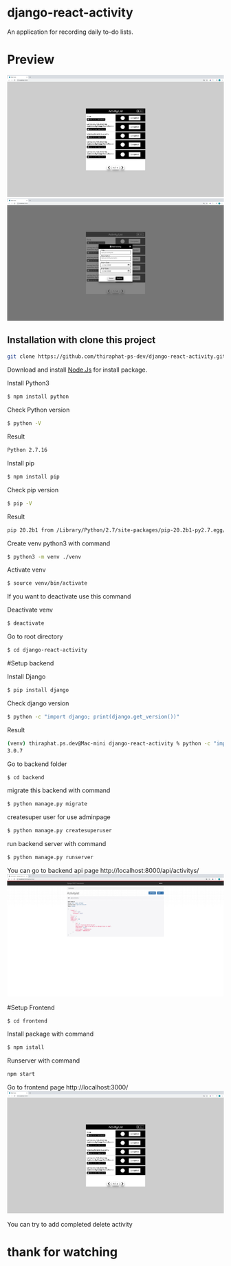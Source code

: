 # django-react-activity

An application for recording daily to-do lists.

# Preview

<img src='./img/frontend.png'></img>
<img src='./img/frontend_add.png'></img>


## Installation with clone this project

```bash
git clone https://github.com/thiraphat-ps-dev/django-react-activity.git
```

Download and install [Node.Js](https://nodejs.org/en/download/) for install package.
<br/>

Install Python3

```bash
$ npm install python
```

Check Python version

```bash
$ python -V
```

Result

```bash
Python 2.7.16
```

Install pip

```bash
$ npm install pip
```

Check pip version

```bash
$ pip -V
```

Result

```bash
pip 20.2b1 from /Library/Python/2.7/site-packages/pip-20.2b1-py2.7.egg/pip (python 2.7)
```

Create venv python3 with command

```bash
$ python3 -m venv ./venv
```

Activate venv

```bash
$ source venv/bin/activate
```

If you want to deactivate use this command

Deactivate venv

```bash
$ deactivate
```

Go to root directory

```bash
$ cd django-react-activity
```

#Setup backend

Install Django

```bash
$ pip install django
```

Check django version

```bash
$ python -c "import django; print(django.get_version())"
```

Result

```bash
(venv) thiraphat.ps.dev@Mac-mini django-react-activity % python -c "import django; print(django.get_version())"
3.0.7
```

Go to backend folder

```bash
$ cd backend
```

migrate this backend with command

```bash
$ python manage.py migrate
```

createsuper user for use adminpage

```bash
$ python manage.py createsuperuser
```

run backend server with command

```bash
$ python manage.py runserver
```


You can go to backend api page http://localhost:8000/api/activitys/
![image info](./img/activity_list.png)

#Setup Frontend
```bash
$ cd frontend
```

Install package with command
```bash
$ npm istall
```

Runserver with command
```bash
npm start
```

Go to frontend page http://localhost:3000/
![image info](./img/frontend.png)

You can try to add completed delete activity
# thank for watching
